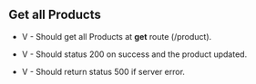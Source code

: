 ## Get all Products

- V - Should get all Products at **get** route (/product).

- V - Should status 200 on success and the product updated.

- V - Should return status 500 if server error.

